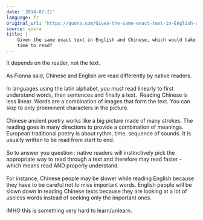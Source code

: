 ```yaml
---
date: '2014-07-21'
language: fr
original_url: 'https://quora.com/Given-the-same-exact-text-in-English-and-Chinese-which-would-take-less-time-to-read/answer/Clément-Renaud'
source: quora
title: |
    Given the same exact text in English and Chinese, which would take less
    time to read?
---
```


It depends on the reader, not the text.\
\
As Fionna said, Chinese and English are read differently by native
readers.\
\
In languages using the latin alphabet, you must read linearly to first
understand words, then sentences and finally a text.  Reading Chinese is
less linear. Words are a combination of images that form the text. You
can skip to only proeminent characters in the picture.\
\
Chinese ancient poetry works like a big picture made of many strokes.
The reading goes in many directions to provide a combination of
meanings. European traditional poetry is about rythm, time, sequence of
sounds. It is usually written to be read from start to end.\
 \
So to answer you question : native readers will instinctively pick the
appropriate way to read through a text and therefore may read faster -
which means read AND properly understand.\
\
For instance, Chinese people may be slower while reading English because
they have to be careful not to miss important words. English people will
be slown down in reading Chinese texts because they are looking at a lot
of useless words instead of seeking only the important ones.\
\
IMHO this is something very hard to learn/unlearn.
